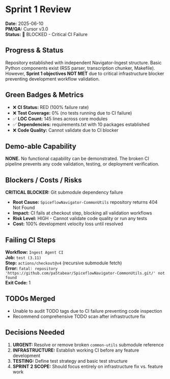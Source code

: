 # Sprint 1 Review
**Date:** 2025-06-10  
**PM/QA:** Cursor v3.0  
**Status:** 🔴 BLOCKED - Critical CI Failure

## Progress & Status
Repository established with independent Navigator-Ingest structure. Basic Python components exist (RSS parser, transcription chunker, Makefile). However, **Sprint 1 objectives NOT MET** due to critical infrastructure blocker preventing development workflow validation.

## Green Badges & Metrics
- ❌ **CI Status:** RED (100% failure rate)
- ❌ **Test Coverage:** 0% (no tests running due to CI failure)
- ✅ **LOC Count:** 145 lines across core modules
- ✅ **Dependencies:** requirements.txt with 10 packages established
- ❌ **Code Quality:** Cannot validate due to CI blocker

## Demo-able Capability
**NONE.** No functional capability can be demonstrated. The broken CI pipeline prevents any code validation, testing, or deployment verification.

## Blockers / Costs / Risks
**CRITICAL BLOCKER:** Git submodule dependency failure
- **Root Cause:** `SpiceflowNavigator-CommonUtils` repository returns 404 Not Found
- **Impact:** CI fails at checkout step, blocking all validation workflows
- **Risk Level:** HIGH - Cannot validate code quality or run any tests
- **Cost:** 100% development velocity loss until resolved

## Failing CI Steps
**Workflow:** `Ingest Agent CI`  
**Job:** `test (3.11)`  
**Step:** `actions/checkout@v4` (recursive submodule fetch)  
**Error:** `fatal: repository 'https://github.com/pa5tabear/SpiceflowNavigator-CommonUtils.git/' not found`  
**Exit Code:** 1

## TODOs Merged
- Unable to audit TODO tags due to CI failure preventing code inspection
- Recommend comprehensive TODO scan after infrastructure fix

## Decisions Needed
1. **URGENT:** Resolve or remove broken `common-utils` submodule reference
2. **INFRASTRUCTURE:** Establish working CI before any feature development
3. **TESTING:** Define test strategy and basic test structure  
4. **SPRINT 2 SCOPE:** Should focus entirely on infrastructure fix vs. feature work 